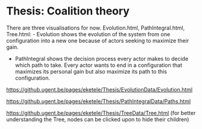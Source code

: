 # Thesis: Coalition theory

There are three visualisations for now. Evolution.html, PathIntegral.html, Tree.html:
    - Evolution shows the evolution of the system from one configuration into a new one because of actors seeking to maximize their gain.
    
   - PathIntegral shows the decision process every actor makes to decide which path to take. Every actor wants to end in a configuration that maximizes its personal gain but also maximize its path to this configuration.

https://github.ugent.be/pages/eketele/Thesis/EvolutionData/Evolution.html

https://github.ugent.be/pages/eketele/Thesis/PathIntegralData/Paths.html

https://github.ugent.be/pages/eketele/Thesis/TreeData/Tree.html
(for better understanding the Tree, nodes can be clicked upon to hide their children)